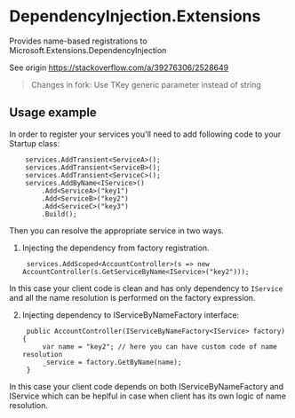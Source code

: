 # DependencyInjection.Extensions
Provides name-based registrations to Microsoft.Extensions.DependencyInjection

See origin https://stackoverflow.com/a/39276306/2528649

>Changes in fork: Use TKey generic parameter instead of string

## Usage example

In order to register your services you'll need to add following code to your Startup class:

        services.AddTransient<ServiceA>();
        services.AddTransient<ServiceB>();
        services.AddTransient<ServiceC>();
        services.AddByName<IService>()
            .Add<ServiceA>("key1")
            .Add<ServiceB>("key2")
            .Add<ServiceC>("key3")
            .Build();

Then you can resolve the appropriate service in two ways.

1) Injecting the dependency from factory registration.

        services.AddScoped<AccountController>(s => new AccountController(s.GetServiceByName<IService>("key2")));

In this case your client code is clean and has only dependency to `IService` and all the name resolution is performed on the factory expression.

2) Injecting dependency to IServiceByNameFactory interface:

        public AccountController(IServiceByNameFactory<IService> factory) {
		    var name = "key2"; // here you can have custom code of name resolution
            _service = factory.GetByName(name);
        }
In this case your client code depends on both IServiceByNameFactory and IService which can be heplful in case when client has its own logic of name resolution.


